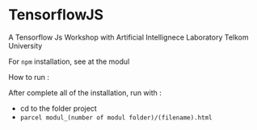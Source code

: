 # TensorflowJS
A Tensorflow Js Workshop with Artificial Intellignece Laboratory Telkom University

For `npm` installation, see at the modul

How to run :

After complete all of the installation, run with :
* cd to the folder project
* `parcel modul_(number of modul folder)/(filename).html`

